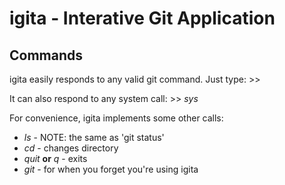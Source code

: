 igita - Interative Git Application
==================================

Commands
--------
igita easily responds to any valid git command. Just type:
    >> <command>
    
It can also respond to any system call:
    >> _sys_ <system call>

For convenience, igita implements some other calls:
* _ls_ - NOTE: the same as 'git status'
* _cd_ - changes directory
* _quit_ **or** _q_ - exits
* _git_ - for when you forget you're using igita
